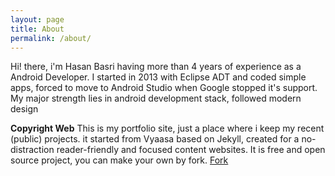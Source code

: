 ```yaml
---
layout: page
title: About
permalink: /about/
---
```


Hi! there, i'm Hasan Basri having more than 4 years of experience as a Android Developer. I started in 2013 with Eclipse ADT and coded simple apps, forced to move to Android Studio when Google stopped it's support. My major strength lies in android development stack, followed modern design
 
**Copyright Web**
This is my portfolio site, just a place where i keep my recent (public) projects.  it started from Vyaasa based on Jekyll, created for a no-distraction reader-friendly and focused content websites. It is free and open source project, you can make your own by fork.
<a class="github-button" href="https://github.com/creatorb/creatorb.github.io/fork" data-icon="octicon-repo-forked" aria-label="Fork creatorb/creatorb.github.io on GitHub">Fork</a>
<script async defer src="https://buttons.github.io/buttons.js"></script>
<!--stackedit_data:
eyJoaXN0b3J5IjpbMTAwNTQwNjQzMCwxMDQzMDcxNzc3LC0xMT
I2Nzg1NzYyXX0=
-->